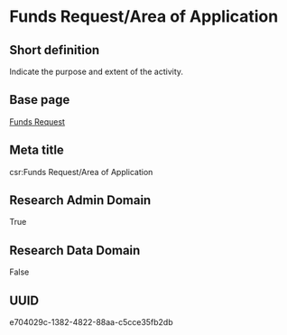 # Funds Request/Area of Application
## Short definition
Indicate the purpose and extent of the activity.
## Base page
[Funds Request](../../Objects/Funds%20Request.md)
## Meta title
csr:Funds Request/Area of Application
## Research Admin Domain
True
## Research Data Domain
False
## UUID
e704029c-1382-4822-88aa-c5cce35fb2db
